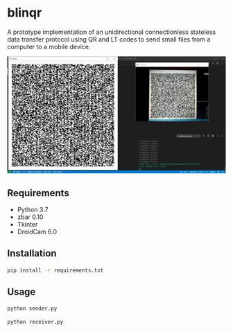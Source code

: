 # blinqr
A prototype implementation of an unidirectional connectionless stateless data transfer protocol using QR and LT codes to send small files from a computer to a mobile device.

![](docs/screenshot.png)

## Requirements
* Python 3.7
* zbar 0.10
* Tkinter
* DroidCam 6.0

## Installation
```bash
pip install -r requirements.txt
```

## Usage
```bash
python sender.py
```
```bash
python receiver.py
```
